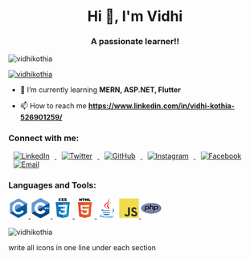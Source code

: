 <h1 align="center">Hi 👋, I'm Vidhi</h1>
<h3 align="center">A passionate learner!!</h3>

<p align="left"> <img src="https://komarev.com/ghpvc/?username=vidhikothia&label=Profile%20views&color=0e75b6&style=flat" alt="vidhikothia" /> </p>

<p align="left"> <a href="https://twitter.com/vidhikothia" target="blank"><img src="https://img.shields.io/twitter/follow/vidhikothia?logo=twitter&style=for-the-badge" alt="vidhikothia" /></a> </p>

- 🌱 I’m currently learning **MERN, ASP.NET, Flutter**

- 📫 How to reach me **https://www.linkedin.com/in/vidhi-kothia-526901259/**

<h3 align="left">Connect with me:</h3>
<p>
        <a href="https://www.linkedin.com/in/yourprofile" target="_blank" rel="noreferrer">
            <img src="https://cdn.jsdelivr.net/npm/simple-icons@v6/icons/linkedin.svg" alt="LinkedIn" width="40" height="40" style="margin: 0 10px;"/>
        </a>
        <a href="https://twitter.com/yourprofile" target="_blank" rel="noreferrer">
            <img src="https://cdn.jsdelivr.net/npm/simple-icons@v6/icons/twitter.svg" alt="Twitter" width="40" height="40" style="margin: 0 10px;"/>
        </a>
        <a href="https://github.com/yourprofile" target="_blank" rel="noreferrer">
            <img src="https://cdn.jsdelivr.net/npm/simple-icons@v6/icons/github.svg" alt="GitHub" width="40" height="40" style="margin: 0 10px;"/>
        </a>
        <a href="https://www.instagram.com/yourprofile" target="_blank" rel="noreferrer">
            <img src="https://cdn.jsdelivr.net/npm/simple-icons@v6/icons/instagram.svg" alt="Instagram" width="40" height="40" style="margin: 0 10px;"/>
        </a>
        <a href="https://www.facebook.com/yourprofile" target="_blank" rel="noreferrer">
            <img src="https://cdn.jsdelivr.net/npm/simple-icons@v6/icons/facebook.svg" alt="Facebook" width="40" height="40" style="margin: 0 10px;"/>
        </a>
        <a href="mailto:youremail@example.com" target="_blank" rel="noreferrer">
            <img src="https://cdn.jsdelivr.net/npm/simple-icons@v6/icons/email.svg" alt="Email" width="40" height="40" style="margin: 0 10px;"/>
        </a>
    </p>


<h3 align="left">Languages and Tools:</h3>
<p align="left">
<a href="https://www.cprogramming.com/" target="_blank" rel="noreferrer"> <img src="https://raw.githubusercontent.com/devicons/devicon/master/icons/c/c-original.svg" alt="c" width="40" height="40"/> </a>
<a href="https://www.w3schools.com/cpp/" target="_blank" rel="noreferrer"> <img src="https://raw.githubusercontent.com/devicons/devicon/master/icons/cplusplus/cplusplus-original.svg" alt="cplusplus" width="40" height="40"/> </a>
<a href="https://www.w3schools.com/css/" target="_blank" rel="noreferrer"> <img src="https://raw.githubusercontent.com/devicons/devicon/master/icons/css3/css3-original-wordmark.svg" alt="css3" width="40" height="40"/> </a>
<a href="https://www.w3.org/html/" target="_blank" rel="noreferrer"> <img src="https://raw.githubusercontent.com/devicons/devicon/master/icons/html5/html5-original-wordmark.svg" alt="html5" width="40" height="40"/> </a>
<a href="https://www.java.com/" target="_blank" rel="noreferrer"><img src="https://raw.githubusercontent.com/devicons/devicon/master/icons/java/java-original.svg" alt="java" width="40" height="40"/></a>
<a href="https://developer.mozilla.org/en-US/docs/Web/JavaScript" target="_blank" rel="noreferrer"> <img src="https://raw.githubusercontent.com/devicons/devicon/master/icons/javascript/javascript-original.svg" alt="javascript" width="40" height="40"/> </a>
<a href="https://www.php.net" target="_blank" rel="noreferrer"> <img src="https://raw.githubusercontent.com/devicons/devicon/master/icons/php/php-original.svg" alt="php" width="40" height="40"/> </a> </p>

<p><img align="center" src="https://github-readme-stats.vercel.app/api/top-langs?username=vidhikothia&show_icons=true&locale=en&layout=compact" alt="vidhikothia" /></p> write all icons in one line under each section
